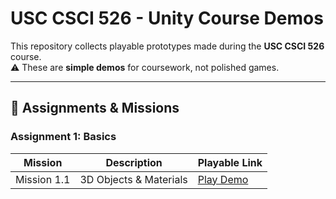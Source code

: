 # USC CSCI 526 - Unity Course Demos

This repository collects playable prototypes made during the **USC CSCI 526** course.  
⚠️ These are **simple demos** for coursework, not polished games.

---

## 📂 Assignments & Missions

### Assignment 1: Basics

| Mission | Description | Playable Link |
|---------|-------------|---------------|
| Mission 1.1 | 3D Objects & Materials | [Play Demo]() |
